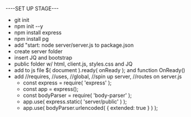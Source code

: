 ----SET UP STAGE---
- git init
- npm init --y
- npm install express
- npm install pg 
- add "start: node server/server.js to package.json 
- create server folder 
- insert JQ and bootstrap 
- public folder w/ html, client.js, styles.css and JQ
- add to js file $( document ).ready( onReady ); and function OnReady()
- add //requires, //uses, //global, //spin up server, //routes on server.js
    - const express = require( 'express' );
    - const app = express();
    - const bodyParser = require( 'body-parser' );
    - app.use( express.static( 'server/public' ) );
    - app.use( bodyParser.urlencoded( { extended: true } ) );